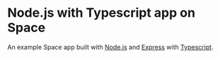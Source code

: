 # Node.js with Typescript app on Space

An example Space app built with [Node.js](https://nodejs.org) and [Express](https://expressjs.com) with [Typescript](https://www.typescriptlang.org/).
